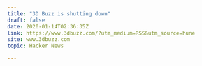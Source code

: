 ```yaml
---
title: "3D Buzz is shutting down"
draft: false
date: 2020-01-14T02:36:35Z
link: https://www.3dbuzz.com/?utm_medium=RSS&utm_source=hune
site: www.3dbuzz.com
topic: Hacker News  

---
```

